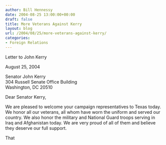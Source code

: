 ```yaml
---
author: Bill Hennessy
date: 2004-08-25 13:00:00+00:00
draft: false
title: More Veterans Against Kerry
layout: blog
url: /2004/08/25/more-veterans-against-kerry/
categories:
- Foreign Relations
---
```


Letter to John Kerry  
  
August 25, 2004  
  
Senator John Kerry  
304 Russell Senate Office Building  
Washington, DC 20510  
  
Dear Senator Kerry,   
  
We are pleased to welcome your campaign representatives to Texas today. We honor all our veterans, all whom have worn the uniform and served our country. We also honor the military and National Guard troops serving in Iraq and Afghanistan today. We are very proud of all of them and believe they deserve our full support.  
  
That
